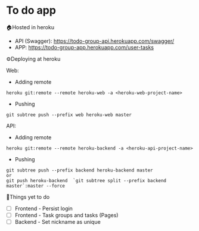 # To do app

🏠Hosted in heroku 
- API (Swagger): https://todo-group-api.herokuapp.com/swagger/
- APP: https://todo-group-app.herokuapp.com/user-tasks

⚙️Deploying at heroku

Web:
- Adding remote
```
heroku git:remote --remote heroku-web -a <heroku-web-project-name>
```
- Pushing
``` 
git subtree push --prefix web heroku-web master
``` 

API:
- Adding remote
```
heroku git:remote --remote heroku-backend -a <heroku-api-project-name>
```
- Pushing
```
git subtree push --prefix backend heroku-backend master
or
git push heroku-backend  `git subtree split --prefix backend master`:master --force
```

📖Things yet to do
- [ ] Frontend - Persist login
- [ ] Frontend - Task groups and tasks (Pages)
- [ ] Backend - Set nickname as unique
